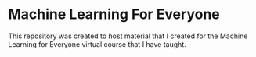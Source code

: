 # Machine Learning For Everyone

This repository was created to host material that I created for the Machine Learning for Everyone virtual course that I have taught.
